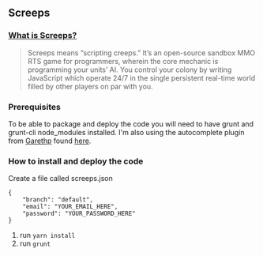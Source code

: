 ##  Screeps
### [What is Screeps?](https://screeps.com/)

> Screeps means “scripting creeps.” It’s an open-source sandbox MMO RTS game for programmers, wherein the core mechanic 
is programming your units’ AI. You control your colony by writing JavaScript which operate 24/7 in the single persistent 
real-time world filled by other players on par with you.

### Prerequisites
To be able to package and deploy the code you will need to have grunt and grunt-cli node_modules installed. I'm also 
using the autocomplete plugin from [Garethp](https://github.com/Garethp) found [here](https://github.com/Garethp/ScreepsAutocomplete).

### How to install and deploy the code

Create a file called screeps.json
```
{
    "branch": "default",
    "email": "YOUR_EMAIL_HERE",
    "password": "YOUR_PASSWORD_HERE"
}
```

1. run `yarn install`
2. run `grunt`